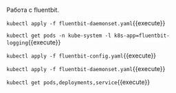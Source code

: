 Работа с fluentbit. 

`kubectl apply -f fluentbit-daemonset.yaml`{{execute}}

`kubectl get pods -n kube-system -l k8s-app=fluentbit-logging`{{execute}}

`kubectl apply -f fluentbit-config.yaml`{{execute}}

`kubectl apply -f fluentbit-daemonset.yaml`{{execute}}

`kubectl get pods,deployments,service`{{execute}}
